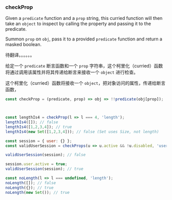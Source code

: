 ### checkProp

Given a `predicate` function and a `prop` string, this curried function will then take an `object` to inspect by calling the property and passing it to the predicate.

Summon `prop` on `obj`, pass it to a provided `predicate` function and return a masked boolean.

待翻译。。。。。。

给定一个 `predicate` 断言函数和一个 `prop` 字符串，这个柯里化（curried）函数将通过调用该属性并将其传递给断言来接收一个 `object` 进行检查。

这个柯里化（curried）函数将接收一个 `object`，把对象访问的属性，传递给断言函数，


```js
const checkProp = (predicate, prop) => obj => !!predicate(obj[prop]);
```

```js


const lengthIs4 = checkProp(l => l === 4, 'length');
lengthIs4([]); // false
lengthIs4([1,2,3,4]); // true
lengthIs4(new Set([1,2,3,4])); // false (Set uses Size, not length)

const session = { user: {} };
const validUserSession = checkProps(u => u.active && !u.disabled, 'user');

validUserSession(session); // false

session.user.active = true;
validUserSession(session); // true

const noLength(l => l === undefined, 'length');
noLength([]); // false
noLength({}); // true
noLength(new Set()); // true
```
